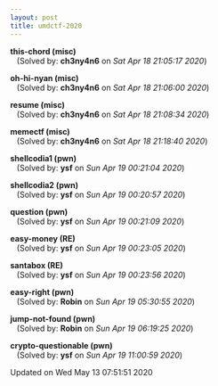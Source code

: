```yaml
---
layout: post
title: umdctf-2020
---
```


<!--break-->

**this-chord (misc)**  
&nbsp;&nbsp;&nbsp;(Solved by: **ch3ny4n6** on _Sat Apr 18 21:05:17 2020_)  
  
**oh-hi-nyan (misc)**  
&nbsp;&nbsp;&nbsp;(Solved by: **ch3ny4n6** on _Sat Apr 18 21:06:00 2020_)  
  
**resume (misc)**  
&nbsp;&nbsp;&nbsp;(Solved by: **ch3ny4n6** on _Sat Apr 18 21:08:34 2020_)  
  
**memectf (misc)**  
&nbsp;&nbsp;&nbsp;(Solved by: **ch3ny4n6** on _Sat Apr 18 21:18:40 2020_)  
  
**shellcodia1 (pwn)**  
&nbsp;&nbsp;&nbsp;(Solved by: **ysf** on _Sun Apr 19 00:21:04 2020_)  
  
**shellcodia2 (pwn)**  
&nbsp;&nbsp;&nbsp;(Solved by: **ysf** on _Sun Apr 19 00:20:57 2020_)  
  
**question (pwn)**  
&nbsp;&nbsp;&nbsp;(Solved by: **ysf** on _Sun Apr 19 00:21:09 2020_)  
  
**easy-money (RE)**  
&nbsp;&nbsp;&nbsp;(Solved by: **ysf** on _Sun Apr 19 00:23:05 2020_)  
  
**santabox (RE)**  
&nbsp;&nbsp;&nbsp;(Solved by: **ysf** on _Sun Apr 19 00:23:56 2020_)  
  
**easy-right (pwn)**  
&nbsp;&nbsp;&nbsp;(Solved by: **Robin** on _Sun Apr 19 05:30:55 2020_)  
  
**jump-not-found (pwn)**  
&nbsp;&nbsp;&nbsp;(Solved by: **Robin** on _Sun Apr 19 06:19:25 2020_)  
  
**crypto-questionable (pwn)**  
&nbsp;&nbsp;&nbsp;(Solved by: **ysf** on _Sun Apr 19 11:00:59 2020_)  
  


Updated on Wed May 13 07:51:51 2020

